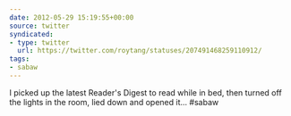 ```yaml
---
date: 2012-05-29 15:19:55+00:00
source: twitter
syndicated:
- type: twitter
  url: https://twitter.com/roytang/statuses/207491468259110912/
tags:
- sabaw
---
```


I picked up the latest Reader's Digest to read while in bed, then turned off the lights in the room, lied down and opened it... #sabaw